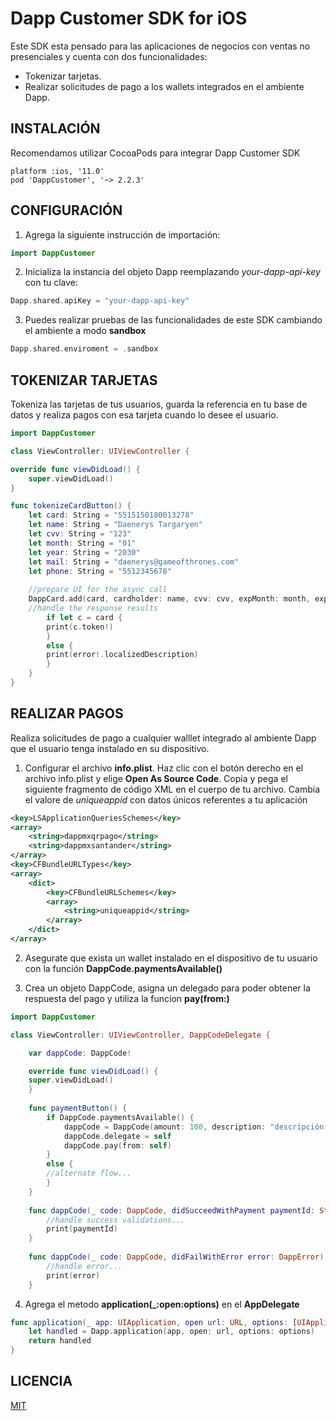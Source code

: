 # Dapp Customer SDK for iOS

Este SDK esta pensado para las aplicaciones de negocios con ventas no presenciales  y cuenta con dos funcionalidades:
 - Tokenizar tarjetas.
 - Realizar solicitudes de pago a los wallets integrados en el ambiente Dapp.

## INSTALACIÓN
Recomendamos utilizar CocoaPods para integrar Dapp Customer SDK
```
platform :ios, '11.0'
pod 'DappCustomer', '~> 2.2.3'
```
## CONFIGURACIÓN
1. Agrega la siguiente instrucción de importación: 
```swift
import DappCustomer
```
2. Inicializa la instancia del objeto Dapp reemplazando _your-dapp-api-key_ con tu clave:
```swift
Dapp.shared.apiKey = "your-dapp-api-key"
```
3. Puedes realizar pruebas de las funcionalidades de este SDK cambiando el ambiente a modo **sandbox**
```swift
Dapp.shared.enviroment = .sandbox
```
## TOKENIZAR TARJETAS
Tokeniza las tarjetas de tus usuarios, guarda la referencia en tu base de datos y realiza pagos con esa tarjeta cuando lo desee el usuario.
```swift
import DappCustomer

class ViewController: UIViewController {

override func viewDidLoad() {
    super.viewDidLoad()
}

func tokenizeCardButton() {
    let card: String = "5515150180013278"
    let name: String = "Daenerys Targaryen"
    let cvv: String = "123"
    let month: String = "01"
    let year: String = "2030"
    let mail: String = "daenerys@gameofthrones.com"
    let phone: String = "5512345678"
    
    //prepare UI for the async call
    DappCard.add(card, cardholder: name, cvv: cvv, expMonth: month, expYear: year, email: mail, phoneNumber: phone) { (card, error) in
    //handle the response results
        if let c = card {
        print(c.token!)
        }
        else {
        print(error!.localizedDescription)
        }
    }
}

```
## REALIZAR PAGOS
Realiza solicitudes de pago a cualquier walllet integrado al ambiente Dapp que el usuario tenga instalado en su dispositivo.

1. Configurar el archivo **info.plist**. Haz clic con el botón derecho en el archivo info.plist y elige **Open As Source Code**. Copia y pega el siguiente fragmento de código XML en el cuerpo de tu archivo. Cambia el valore de _uniqueappid_  con datos únicos referentes a tu aplicación
```xml    
<key>LSApplicationQueriesSchemes</key>
<array>
    <string>dappmxqrpago</string>
    <string>dappmxsantander</string>
</array>
<key>CFBundleURLTypes</key>
<array>
    <dict>
        <key>CFBundleURLSchemes</key>
        <array>
            <string>uniqueappid</string>
        </array>
    </dict>
</array>
```
2. Asegurate que exista un wallet instalado en el dispositivo de tu usuario con la función **DappCode.paymentsAvailable()**

3. Crea un objeto DappCode, asigna un delegado para poder obtener la respuesta del pago y utiliza la funcion **pay(from:)**
```swift
import DappCustomer

class ViewController: UIViewController, DappCodeDelegate {

    var dappCode: DappCode!

    override func viewDidLoad() {
    super.viewDidLoad()
    }
    
    func paymentButton() {
        if DappCode.paymentsAvailable() {
            dappCode = DappCode(amount: 100, description: "descripción de la venta")        
            dappCode.delegate = self
            dappCode.pay(from: self)
        }
        else {
        //alternate flow...
        }
    }
    
    func dappCode(_ code: DappCode, didSucceedWithPayment paymentId: String) {
        //handle success validations...
        print(paymentId)
    }
    
    func dappCode(_ code: DappCode, didFailWithError error: DappError) {
        //handle error...
        print(error)
    }
```
4. Agrega el metodo **application(\_:open:options)** en el **AppDelegate**
```swift
func application(_ app: UIApplication, open url: URL, options: [UIApplicationOpenURLOptionsKey : Any] = [:]) -> Bool {
    let handled = Dapp.application(app, open: url, options: options)
    return handled
}
```
## LICENCIA
[MIT](../../LICENSE.txt)
